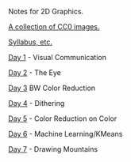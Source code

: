 Notes for 2D Graphics.

[A collection of CC0 images.](https://www.pexels.com/u/b-ricks-110887/likes/)

[Syllabus, etc.](https://github.com/2980/2980)

[Day 1](Day01.md) - Visual Communication

[Day 2](Day02.md) - The Eye

[Day 3](Day03.md) BW Color Reduction

[Day 4]() - Dithering

[Day 5]() - Color Reduction on Color

[Day 6]() - Machine Learning/KMeans

[Day 7]() - Drawing Mountains
